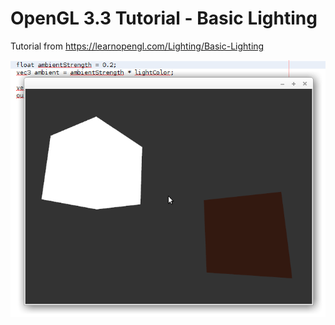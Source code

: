 # OpenGL 3.3 Tutorial - Basic Lighting

Tutorial from https://learnopengl.com/Lighting/Basic-Lighting



![alt text](https://github.com/tapin13/openGL-3-3-examples/blob/master/tutorial81_ambient_lighting/Screenshot.png)

